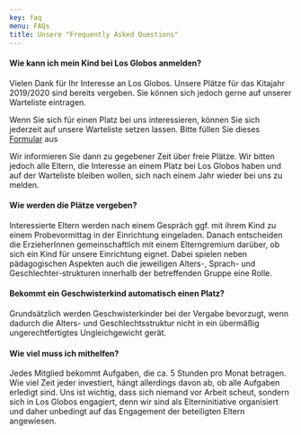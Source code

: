 ```yaml
---
key: faq
menu: FAQs
title: Unsere "Frequently Asked Questions"
---
```

#### Wie kann ich mein Kind bei Los Globos anmelden?

Vielen Dank für Ihr Interesse an Los Globos. Unsere Plätze für das Kitajahr 2019/2020 sind bereits vergeben. Sie können sich jedoch gerne auf unserer Warteliste eintragen.

Wenn Sie sich für einen Platz bei uns interessieren, können Sie sich jederzeit auf unsere Warteliste setzen lassen. Bitte füllen Sie dieses [Formular](https://goo.gl/forms/UW6aSYz74FfYWLZo1) aus

Wir informieren Sie dann zu gegebener Zeit über freie Plätze. Wir bitten jedoch alle Eltern, die Interesse an einem Platz bei Los Globos haben und auf der Warteliste bleiben wollen, sich nach einem Jahr wieder bei uns zu melden.


#### Wie werden die Plätze vergeben?

Interessierte Eltern werden nach einem Gespräch ggf. mit ihrem Kind zu einem Probevormittag in der Einrichtung eingeladen. Danach entscheiden die ErzieherInnen gemeinschaftlich mit einem Elterngremium darüber, ob sich ein Kind für unsere Einrichtung eignet. Dabei spielen neben pädagogischen Aspekten auch die jeweiligen Alters-, Sprach- und Geschlechter-strukturen innerhalb der betreffenden Gruppe eine Rolle.


#### Bekommt ein Geschwisterkind automatisch einen Platz?

Grundsätzlich werden Geschwisterkinder bei der Vergabe bevorzugt, wenn dadurch die Alters- und Geschlechtsstruktur nicht in ein übermäßig ungerechtfertigtes Ungleichgewicht gerät.


#### Wie viel muss ich mithelfen?

Jedes Mitglied bekommt Aufgaben, die ca. 5 Stunden pro Monat betragen. Wie viel Zeit jeder investiert, hängt allerdings davon ab, ob alle Aufgaben erledigt sind. Uns ist wichtig, dass sich niemand vor Arbeit scheut, sondern sich in Los Globos engagiert, denn wir sind als Elterninitiative organisiert und daher unbedingt auf das Engagement der beteiligten Eltern angewiesen.